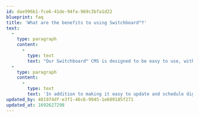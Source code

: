 ```yaml
---
id: dae996b1-fce6-41de-94fa-969c3bfa1d22
blueprint: faq
title: 'What are the benefits to using Switchboard™?'
text:
  -
    type: paragraph
    content:
      -
        type: text
        text: "Our Switchboard™ CMS is designed to be easy to use, without compromising on the functionality required by national and global brands at scale.\_"
  -
    type: paragraph
    content:
      -
        type: text
        text: 'In addition to making it easy to update and schedule digital menu board content, our Switchboard™ CMS provides advanced integration and analytics capabilities that enable users to drive critical consumer insights and real-time ROI from their data.'
updated_by: 481974df-e3f1-46c6-9945-1e609185f271
updated_at: 1692627298
---
```

